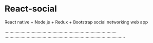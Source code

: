 # React-social
React native + Node.js + Redux + Bootstrap social networking web app

...........................................................................................
..................................................................................................